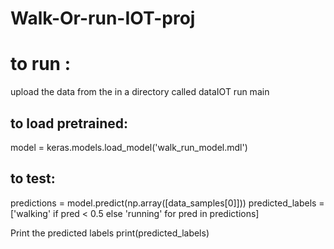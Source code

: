# Walk-Or-run-IOT-proj


# to run :
upload the data from the in a directory called dataIOT
run main

## to load pretrained:
model = keras.models.load_model('walk_run_model.mdl')

## to test:
predictions = model.predict(np.array([data_samples[0]]))
predicted_labels = ['walking' if pred < 0.5 else 'running' for pred in predictions]

Print the predicted labels
print(predicted_labels)



